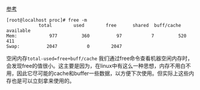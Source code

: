 [参考](https://blog.csdn.net/u013474104/article/details/78413668)
   
    [root@localhost proc]# free -m  
                total        used        free      shared  buff/cache   available  
    Mem:            977         360          97           7         520         411  
    Swap:          2047           0        2047  

空闲内存`total-used=free+buff/cache` 
我们通过free命令查看机器空闲内存时，会发现free的值很小。这主要是因为，在linux中有这么一种思想，内存不用白不用，因此它尽可能的cache和buffer一些数据，以方便下次使用。但实际上这些内存也是可以立刻拿来使用的。